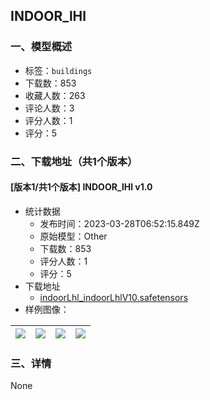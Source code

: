 ## INDOOR_lHl
### 一、模型概述

- 标签：`buildings`
- 下载数：853
- 收藏人数：263
- 评论人数：3
- 评分人数：1
- 评分：5

### 二、下载地址（共1个版本）

#### [版本1/共1个版本] INDOOR_lHl v1.0

- 统计数据
  - 发布时间：2023-03-28T06:52:15.849Z
  - 原始模型：Other
  - 下载数：853
  - 评分人数：1
  - 评分：5
- 下载地址
  - [indoorLhl_indoorLhlV10.safetensors](https://civitai.com/api/download/models/30513)
- 样例图像：

| <img src="https://image.civitai.com/xG1nkqKTMzGDvpLrqFT7WA/b495230b-8613-4b7d-80a9-375267415a00/width=450/346472.jpeg" /> | <img src="https://image.civitai.com/xG1nkqKTMzGDvpLrqFT7WA/a33e4252-b247-4dec-2225-443871480700/width=450/346471.jpeg" /> | <img src="https://image.civitai.com/xG1nkqKTMzGDvpLrqFT7WA/35ddd911-b810-47fd-187f-e36e6c125f00/width=450/346470.jpeg" /> | <img src="https://image.civitai.com/xG1nkqKTMzGDvpLrqFT7WA/4753a61b-b1c0-4c89-ea05-7570343cbf00/width=450/346610.jpeg" /> |
| ---- | ---- | ---- | ---- |


### 三、详情
None